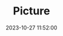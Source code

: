 ---
weight: 1
images:
- /images/edited/264.jpeg
title: Picture
date: 2023-10-27 11:52:00
tags: [luminarneo,work,pixel7pro,person]
---